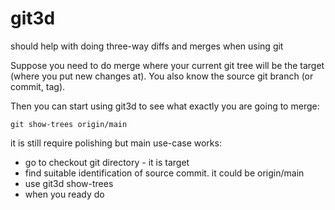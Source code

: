 # git3d
should help with doing three-way diffs and merges when using git

Suppose you need to do merge where your current git tree will be the target (where you put new changes at).
You also know the source git branch (or commit, tag).

Then you can start using git3d to see what exactly you are going to merge:

```
git show-trees origin/main

```



it is still require polishing but main use-case works:
 - go to checkout git directory - it is target
 - find suitable identification of source commit. it could be origin/main
 - use git3d show-trees <source-tree-id>
 - when you ready do
